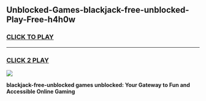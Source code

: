 
## Unblocked-Games-blackjack-free-unblocked-Play-Free-h4h0w
<h3>
<a href="https://premium76.site?title=blackjack-free-unblocked&ref=18A1">CLICK TO PLAY</a></h3>
<hr>

<h3>
<a href="https://premium76.site?title=blackjack-free-unblocked&ref=18A1">CLICK 2 PLAY</a>
  
</h3>

<a href="https://premium76.site?title=blackjack-free-unblocked&ref=18A1"><img src="https://clearcache.store/games.png"></a>


**blackjack-free-unblocked games unblocked: Your Gateway to Fun and Accessible Online Gaming**
